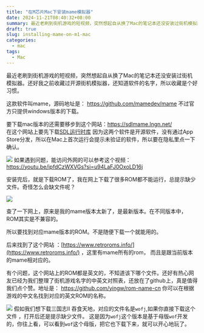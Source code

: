 ```yaml
---
title: "在M芯片Mac下安装mame模拟器"
date: 2024-11-21T08:40:32+08:00
summary: 最近老刷到街机游戏的短视频，突然想起自从换了Mac的笔记本还没安装过街机模拟器。还好我之前收藏过开源街机模拟器，还知道软件的名字，所以收藏是个好习惯,开干！
draft: true
slug: installing-mame-on-m1-mac
categories:
  - mac
tags:
  - Mac
---
```


最近老刷到街机游戏的短视频，突然想起自从换了Mac的笔记本还没安装过街机模拟器。还好我之前收藏过开源街机模拟器，还知道软件的名字，所以收藏是个好习惯。

这款软件叫mame，源码地址是： https://github.com/mamedev/mame 
不过官方只提供windows版本的下载。

要下载mac版本的还需要移步到这个网站：[https://sdlmame.lngn.net/ ](https://sdlmame.lngn.net/ )  
在这个网站上要先下载[SDL运行时库](https://github.com/libsdl-org/SDL/releases)
因为这两个软件是开源软件，没有通过App Store分发，所以在Mac上首次运行会提示未验证的软件，所以要在隐私里点一下确认。

![](/assets/img/2024/11/20/2251101870.png)
如果遇到问题，能访问外网的可以参考这个视频：https://youtu.be/ipfdCzWXVGs?si=u94LaFJ0OxoLD16j

安装完后，就是下载ROM了，我在网上下载了很多ROM都不能运行，总提示缺少文件。奇怪怎么会缺文件呢？

![](/assets/img/2024/11/20/2251213090.png)

查了一下网上，原来是我的mame版本太新了，是最新版本。在不同版本中，ROM其实是不兼容的。

所以要找到对应mame版本的ROM。不是随便下载一个就能用的。

后来找到了这个网站 ：[https://www.retroroms.info/](https://www.retroroms.info/) ，这里有mame所有的rom， 而且是跟当前版本的mame相对应的。

有个问题，这个网站上的ROM都是英文的，不知道该下哪个文件。还好有热心网友已经为我们整理了街机游戏名字的中英文对照表，还放在了github上，真是值得我们点个赞。地址是： https://github.com/yingw/rom-name-cn
你可以在根据游戏的中文名找到对应的英文ROM的名称。

![](/assets/img/2024/11/21/0801480040.png)
假如我们想下载三国志II 吞食天地，对应的文件名是`wofj`,如果你直接下载这个文件 ，打开后还是提示缺少文件。
这是因为`wofj`这个版本是基于母版`wof`开发的，你往上看，可以看到`wof`这个母版，把它也下载下来，就可以开心地玩了。
